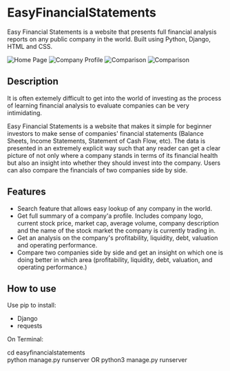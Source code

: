 # EasyFinancialStatements

Easy Financial Statements is a website that presents full financial analysis reports on any public company in the world. Built using Python, Django, HTML and CSS.

![Home Page](https://user-images.githubusercontent.com/41314351/58621054-88014280-8296-11e9-97c4-3e1d299e3498.png)
![Company Profile](https://user-images.githubusercontent.com/41314351/58621269-fcd47c80-8296-11e9-884f-8da8a76506d7.png)
![Comparison](https://user-images.githubusercontent.com/41314351/58621357-25f50d00-8297-11e9-93c5-db20fc7c37ca.png)
![Comparison](https://user-images.githubusercontent.com/41314351/58621387-41f8ae80-8297-11e9-8423-bbccf4c96b61.png)


## Description

It is often extemely difficult to get into the world of investing as the process of learning financial analysis to evaluate companies can be very intimidating.

Easy Financial Statements is a website that makes it simple for beginner investors to make sense of companies' financial statements (Balance Sheets, Income Statements, Statement of Cash Flow, etc). The data is presented in an extremely explicit way such that any reader can get a clear picture of not only where a company stands in terms of its financial health but also an insight into whether they should invest into the company. Users can also compare the financials of two companies side by side.

## Features

- Search feature that allows easy lookup of any company in the world.
- Get full summary of a company'a profile. Includes company logo, current stock price, market cap, average volume, company description and the name of the stock market the company is currently trading in.
- Get an analysis on the company's profitability, liquidity, debt, valuation and operating performance.
- Compare two companies side by side and get an insight on which one is doing better in which area (profitability, liquidity, debt, valuation, and operating performance.)

## How to use

Use pip to install:

- Django
- requests

On Terminal:

cd easyfinancialstatements <br>
python manage.py runserver OR python3 manage.py runserver








